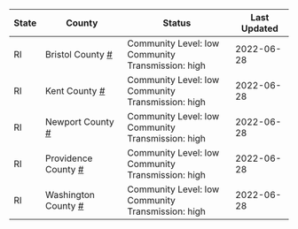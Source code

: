State | County | Status | Last Updated
--- | --- | --- | --- 
RI | Bristol County <a href="#bristol_county">#</a> | <a name="bristol_county"></a>Community Level: low<br/>Community Transmission: high | 2022-06-28
RI | Kent County <a href="#kent_county">#</a> | <a name="kent_county"></a>Community Level: low<br/>Community Transmission: high | 2022-06-28
RI | Newport County <a href="#newport_county">#</a> | <a name="newport_county"></a>Community Level: low<br/>Community Transmission: high | 2022-06-28
RI | Providence County <a href="#providence_county">#</a> | <a name="providence_county"></a>Community Level: low<br/>Community Transmission: high | 2022-06-28
RI | Washington County <a href="#washington_county">#</a> | <a name="washington_county"></a>Community Level: low<br/>Community Transmission: high | 2022-06-28
